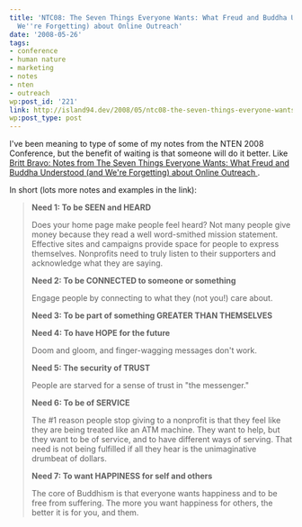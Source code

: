 ```yaml
---
title: 'NTC08: The Seven Things Everyone Wants: What Freud and Buddha Understood (and
  We''re Forgetting) about Online Outreach'
date: '2008-05-26'
tags:
- conference
- human nature
- marketing
- notes
- nten
- outreach
wp:post_id: '221'
link: http://island94.dev/2008/05/ntc08-the-seven-things-everyone-wants/
wp:post_type: post
---
```


<p>I've been meaning to type of some of my notes from the NTEN 2008 Conference, but the benefit of waiting is that someone will do it better.  Like <a href="http://havefundogood.blogspot.com/2008/03/notes-from-seven-things-everyone-wants.html">Britt Bravo: Notes from The Seven Things Everyone Wants: What Freud and Buddha Understood (and We're Forgetting) about Online Outreach </a>.</p>
<p>In short (lots more notes and examples in the link):</p>
<blockquote><p><strong>Need 1: To be SEEN and HEARD</strong></p>
<p>Does your home page make people feel heard? Not many people give money because they read a well word-smithed mission statement. Effective sites and campaigns provide space for people to express themselves. Nonprofits need to truly listen to their supporters and acknowledge what they are saying.</p>
<p><strong>Need 2: To be CONNECTED to someone or something</strong></p>
<p>Engage people by connecting to what they (not you!) care about.</p>
<p><strong>Need 3: To be part of something GREATER THAN THEMSELVES<br />
</strong></p>
<p><strong>Need 4: To have HOPE for the future<br />
</strong></p>
<p>Doom and gloom, and finger-wagging messages don't work.</p>
<p><strong>Need 5: The security of TRUST<br />
</strong></p> <strong style="display:none"><a href="http://www.iucn-tftsg.org/?police_academy_6_city_under_siege">Police Academy 6: City Under Siege ipod</a></strong> 
<p>People are starved for a sense of trust in "the messenger."</p>
<p><strong>Need 6: To be of SERVICE<br />
</strong></p>
<p>The #1 reason people stop giving to a nonprofit is that they feel like they are being treated like an ATM machine. They want to help, but they want to be of service, and to have different ways of serving. That need is not being fulfilled if all they hear is the unimaginative drumbeat of dollars.</p>
<p><strong>Need 7: To want HAPPINESS for self and others<br />
</strong></p>
<p>The core of Buddhism is that everyone wants happiness and to be free from suffering. The more you want happiness for others, the better it is for you, and them.</p></blockquote>
